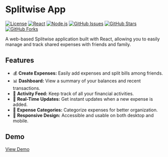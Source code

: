 

# Splitwise App

[![License](https://img.shields.io/badge/license-MIT-blue.svg)](https://github.com/your-username/splitwise-app/blob/main/LICENSE)
[![React](https://img.shields.io/badge/built%20with-React-blue.svg)](https://reactjs.org/)
[![Node.js](https://img.shields.io/badge/built%20with-Node.js-green.svg)](https://nodejs.org/)
[![GitHub Issues](https://img.shields.io/github/issues/your-username/splitwise-app.svg)](https://github.com/your-username/splitwise-app/issues)
[![GitHub Stars](https://img.shields.io/github/stars/your-username/splitwise-app.svg)](https://github.com/your-username/splitwise-app/stargazers)
[![GitHub Forks](https://img.shields.io/github/forks/your-username/splitwise-app.svg)](https://github.com/your-username/splitwise-app/network)

A web-based Splitwise application built with React, allowing you to easily manage and track shared expenses with friends and family.

## Features

- 💰 **Create Expenses:** Easily add expenses and split bills among friends.
- 📊 **Dashboard:** View a summary of your balances and recent transactions.
- 📝 **Activity Feed:** Keep track of all your financial activities.
- 🔄 **Real-Time Updates:** Get instant updates when a new expense is added.
- 📂 **Expense Categories:** Categorize expenses for better organization.
- 📱 **Responsive Design:** Accessible and usable on both desktop and mobile.


## Demo

[View Demo](https://splitease.netlify.app/)



